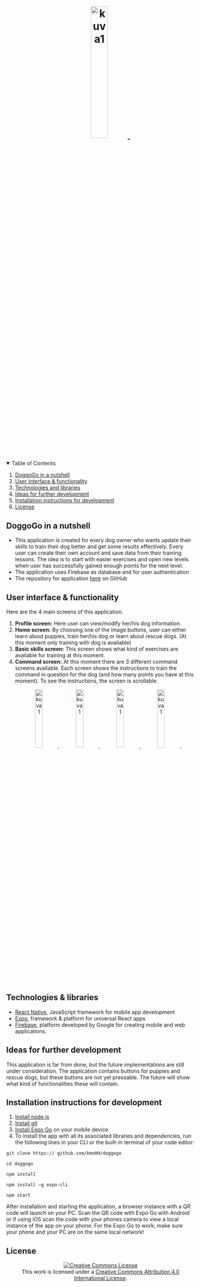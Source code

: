 <h1 align="center"><p align="center"> <a href="https://ibb.co/4K8D7SG"><img src="https://i.ibb.co/Xj7db5g/Doggogo-logo.png" alt="kuva1" border="0" width="30%" />&nbsp;</a>  </p> </h1>



#
<!-- TABLE OF CONTENTS -->
<details open="open">
  <summary>Table of Contents</summary>
  <ol>
    <li><a href="#DoggoGo-in-a-nutshell">DoggoGo in a nutshell</a></li>
    <li><a href="#user-interface--functionality">User interface & functionality</a></li>
    <li><a href="#technologies--libraries">Technologies and libraries</a></li>
    <li><a href="#="#ideas-for-further-development "> Ideas for further development </a></li>
    <li><a href="#installation-instructions-for-development">Installation instructions for development</a></li>
    <li><a href="#license">License</a></li>
  </ol>
</details>

## DoggoGo in a nutshell

* This application is created for every dog owner who wants update their skills to train their dog better and get some results effectively. Every user can create their own account and save data from their training lessons. The idea is to start with easier exercises and open new levels when user has successfully gained enough points for the next level.
* The application uses Firebase as database and for user authentication
* The repository for application [here](https://github.com/kmnHH/doggogo) on GitHub


## User interface & functionality

Here are the 4 main screens of this application.

1. **Profile screen:** Here user can view/modify her/his dog information.
2. **Home screen:** By choosing one of the image buttons, user can either learn about puppies, train her/his dog or learn about rescue dogs. (At this moment only training with dog is available)
3. **Basic skills screen:** This screen shows what kind of exercises are available for training at this moment. 
4. **Command screen:** At this moment there are 3 different command screens available. Each screen shows the instructions to train the command in question for the dog (and how many points you have at this moment).
To see the instructions, the screen is scrollable.


<p align="center">
<a href="https://imgbb.com/ ggHYNC4"><img src="https://i.ibb.co/ F7Np2tH/profiili.png" alt="kuva1" border="0" width="20%" />&nbsp;</a>
<a href="https://imgbb.com/ P53WSS7"><img src="https://i.ibb.co/ WcqzTTb/Na-ytto-kuva-2021-12-13-kello-14-47-44.png " alt="kuva1" border="0" width="20%" />&nbsp;</a>
<a href="https://imgbb.com/QkhNJhm "><img src="https://i.ibb.co/C647w40/Peruskaskyt.png " alt="kuva1" border="0" width="20%" />&nbsp;</a>
<a href="https://imgbb.com/yPwJ2Kh "><img src="https://i.ibb.co/jfcFtqV/istu.png" alt="kuva1" border="0" width="20%" />&nbsp;</a>
</p> 



## Technologies & libraries

* [React Native](https://reactnative.dev/), JavaScript framework for mobile app development
* [Expo](https://expo.dev/), framework & platform for universal React apps
* [Firebase](https://firebase.google.com/), platform developed by Google for creating mobile and web applications. 



## Ideas for further development

This application is far from done, but the future implementations are still under consideration. The application contains buttons for puppies and rescue dogs, but these buttons are not yet pressable.
The future will show what kind of functionalities these will contain.


## Installation instructions for development

1. [Install node.js](https://nodejs.org/en/download/)  
2. [Install git](https://git-scm.com)  
3. [Install Expo Go](https://expo.dev/client) on your mobile device
4. To install the app with all its associated libraries and dependencies, run the following lines in your CLI or the built-in terminal of your code editor:  

`git clone https:// github.com/kmnHH/doggogo `

`cd doggogo`

`npm install` 

`npm install –g expo-cli`  

`npm start`


After installation and starting the application, a browser instance with a QR code will launch on your PC. Scan the QR code with Expo Go with Android or if using iOS scan the code with your phones camera to view a local instance of the app on your phone. For the Expo Go to work, make sure your phone and your PC are on the same local network! 

## License
<p align="center"><a rel="license" href="http://creativecommons.org/licenses/by/4.0/"><img alt="Creative Commons License" style="border-width:0" src="https://i.creativecommons.org/l/by/4.0/88x31.png" /></a><br />This work is licensed under a <a rel="license" href="http://creativecommons.org/licenses/by/4.0/">Creative Commons Attribution 4.0 International License</a>.</p>


